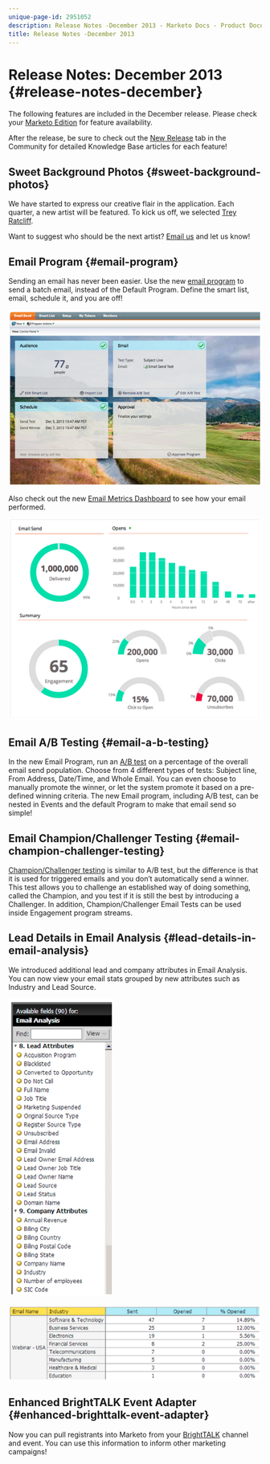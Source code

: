 ```yaml
---
unique-page-id: 2951052
description: Release Notes -December 2013 - Marketo Docs - Product Documentation
title: Release Notes -December 2013
---
```


# Release Notes: December 2013 {#release-notes-december}

The following features are included in the December release. Please check your [Marketo Edition](http://docs.marketo.com/display/docs/assets/pricing.php) for feature availability.

After the release, be sure to check out the [New Release](release-notes-december-2013.md) tab in the Community for detailed Knowledge Base articles for each feature!

## Sweet Background Photos {#sweet-background-photos}

We have started to express our creative flair in the application. Each quarter, a new artist will be featured. To kick us off, we selected [Trey Ratcliff](http://stuckincustoms.smugmug.com/).

Want to suggest who should be the next artist? [Email us](http://mailto:photos@marketo.com/) and let us know!

## Email Program {#email-program}

Sending an email has never been easier. Use the new [email program](../../product-docs/email-marketing.md) to send a batch email, instead of the Default Program. Define the smart list, email, schedule it, and you are off!

![](assets/image2014-9-22-17-3a19-3a55.png)

Also check out the new [Email Metrics Dashboard](../../product-docs/email-marketing/email-programs/email-program-data/view-the-email-program-dashboard.md) to see how your email performed.

![](assets/image2014-9-22-17-3a20-3a14.png)

## Email A/B Testing {#email-a-b-testing}

In the new Email Program, run an [A/B test](http://docs.marketo.com/pages/viewpage.action?pageid=2359480) on a percentage of the overall email send population. Choose from 4 different types of tests: Subject line, From Address, Date/Time, and Whole Email. You can even choose to manually promote the winner, or let the system promote it based on a pre-defined winning criteria. The new Email program, including A/B test, can be nested in Events and the default Program to make that email send so simple!

## Email Champion/Challenger Testing {#email-champion-challenger-testing}

[Champion/Challenger testing](http://docs.marketo.com/pages/viewpage.action?pageid=2359551) is similar to A/B test, but the difference is that it is used for triggered emails and you don’t automatically send a winner. This test allows you to challenge an established way of doing something, called the Champion, and you test if it is still the best by introducing a Challenger. In addition, Champion/Challenger Email Tests can be used inside Engagement program streams.

## Lead Details in Email Analysis {#lead-details-in-email-analysis}

We introduced additional lead and company attributes in Email Analysis. You can now view your email stats grouped by new attributes such as Industry and Lead Source.

![](assets/image2014-9-22-17-3a20-3a43.png)

![](assets/image2014-9-22-17-3a21-3a18.png)

## Enhanced BrightTALK Event Adapter {#enhanced-brighttalk-event-adapter}

Now you can pull registrants into Marketo from your [BrightTALK](http://docs.marketo.com/pages/viewpage.action?pageid=2949872) channel and event. You can use this information to inform other marketing campaigns!
